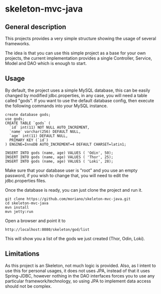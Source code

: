 skeleton-mvc-java
=================

General description
-------------

This projects provides a very simple structure showing the usage of several frameworks.

The idea is that you can use this simple project as a base for your own projects, the current implementation provides a
single Controller, Service, Model and DAO which is enough to start.

Usage
-------------

By default, the project uses a simple MySQL database, this can be easily changed by modified jdbc.properties, in any
case, you will need a table called "gods". If you want to use the default database config, then execute the following
commands into your MySQL instance.

```
create database gods;
use gods;
CREATE TABLE `gods` (
  `id` int(11) NOT NULL AUTO_INCREMENT,
  `name` varchar(256) DEFAULT NULL,
  `age` int(11) DEFAULT NULL,
  PRIMARY KEY (`id`)
) ENGINE=InnoDB AUTO_INCREMENT=4 DEFAULT CHARSET=latin1;

INSERT INTO gods (name, age) VALUES ( 'Odin', 50);
INSERT INTO gods (name, age) VALUES ( 'Thor', 25);
INSERT INTO gods (name, age) VALUES ( 'Loki', 28);
```

Make sure that your database user is "root" and you use an empty password, if you wish to change that, you will need to
edit the jdbc.properties files.

Once the database is ready, you can just clone the project and run it.

```
git clone https://github.com/moriano/skeleton-mvc-java.git
cd skeleton-mvc-java
mvn install
mvn jetty:run
```

Open a browser and point it to

```
http://localhost:8080/skeleton/god/list
```

This will show you a list of the gods we just created (Thor, Odin, Loki).

Limitations
-------------

As this project is an Skeleton, not much logic is provided. Also, as I intent to use this for personal usages, it does
not uses JPA, instead of that it uses Spring-JDBC, however nothing in the DAO interfaces forces you to use any
particular framework/technology, so using JPA to implement data access should not be complex.